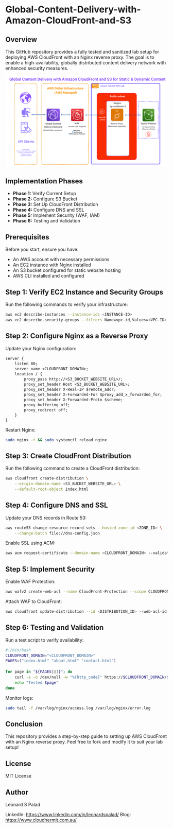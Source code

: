 # Global-Content-Delivery-with-Amazon-CloudFront-and-S3

## Overview

This GitHub repository provides a fully tested and sanitized lab setup for deploying AWS CloudFront with an Nginx reverse proxy. The goal is to enable a high-availability, globally distributed content delivery network with enhanced security measures.


![Architecture Diagram](docs/architect.png)

## Implementation Phases

- **Phase 1:** Verify Current Setup
- **Phase 2:** Configure S3 Bucket
- **Phase 3:** Set Up CloudFront Distribution
- **Phase 4:** Configure DNS and SSL
- **Phase 5:** Implement Security (WAF, IAM)
- **Phase 6:** Testing and Validation

## Prerequisites

Before you start, ensure you have:

- An AWS account with necessary permissions
- An EC2 instance with Nginx installed
- An S3 bucket configured for static website hosting
- AWS CLI installed and configured

## Step 1: Verify EC2 Instance and Security Groups

Run the following commands to verify your infrastructure:

```bash
aws ec2 describe-instances --instance-ids <INSTANCE-ID>
aws ec2 describe-security-groups --filters Name=vpc-id,Values=<VPC-ID>
```

## Step 2: Configure Nginx as a Reverse Proxy

Update your Nginx configuration:

```nginx
server {
    listen 80;
    server_name <CLOUDFRONT_DOMAIN>;
    location / {
        proxy_pass http://<S3_BUCKET_WEBSITE_URL>/;
        proxy_set_header Host <S3_BUCKET_WEBSITE_URL>;
        proxy_set_header X-Real-IP $remote_addr;
        proxy_set_header X-Forwarded-For $proxy_add_x_forwarded_for;
        proxy_set_header X-Forwarded-Proto $scheme;
        proxy_buffering off;
        proxy_redirect off;
    }
}
```

Restart Nginx:

```bash
sudo nginx -t && sudo systemctl reload nginx
```

## Step 3: Create CloudFront Distribution

Run the following command to create a CloudFront distribution:

```bash
aws cloudfront create-distribution \
    --origin-domain-name <S3_BUCKET_WEBSITE_URL> \
    --default-root-object index.html
```

## Step 4: Configure DNS and SSL

Update your DNS records in Route 53:

```bash
aws route53 change-resource-record-sets --hosted-zone-id <ZONE_ID> \
    --change-batch file://dns-config.json
```

Enable SSL using ACM:

```bash
aws acm request-certificate --domain-name <CLOUDFRONT_DOMAIN> --validation-method DNS
```

## Step 5: Implement Security

Enable WAF Protection:

```bash
aws wafv2 create-web-acl --name CloudFront-Protection --scope CLOUDFRONT --region us-east-1
```

Attach WAF to CloudFront:

```bash
aws cloudfront update-distribution --id <DISTRIBUTION_ID> --web-acl-id <WEB_ACL_ARN>
```

## Step 6: Testing and Validation

Run a test script to verify availability:

```bash
#!/bin/bash
CLOUDFRONT_DOMAIN="<CLOUDFRONT_DOMAIN>"
PAGES=("index.html" "about.html" "contact.html")

for page in "${PAGES[@]}"; do
    curl -s -o /dev/null -w "%{http_code}" https://$CLOUDFRONT_DOMAIN/$page
    echo "Tested $page"
done
```

Monitor logs:

```bash
sudo tail -f /var/log/nginx/access.log /var/log/nginx/error.log
```

## Conclusion

This repository provides a step-by-step guide to setting up AWS CloudFront with an Nginx reverse proxy. Feel free to fork and modify it to suit your lab setup!

## License

MIT License

## Author

Leonard S Palad

LinkedIn: https://www.linkedin.com/in/leonardspalad/
Blog: https://www.cloudhermit.com.au/
